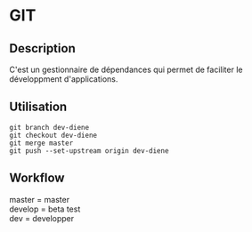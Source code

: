 # GIT

## Description

C'est un gestionnaire de dépendances qui permet de faciliter le développment d'applications.

## Utilisation

```language
git branch dev-diene
git checkout dev-diene
git merge master
git push --set-upstream origin dev-diene
```

## Workflow 

master = master  
develop = beta  test  
dev = developper  
